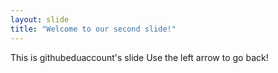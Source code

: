```yaml
---
layout: slide
title: "Welcome to our second slide!"
---
```

This is githubeduaccount's slide
Use the left arrow to go back!
